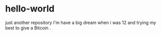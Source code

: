 # hello-world
just another repository
I'm have a big dream when i was 12 and trying my best to give a Bitcoin . 
